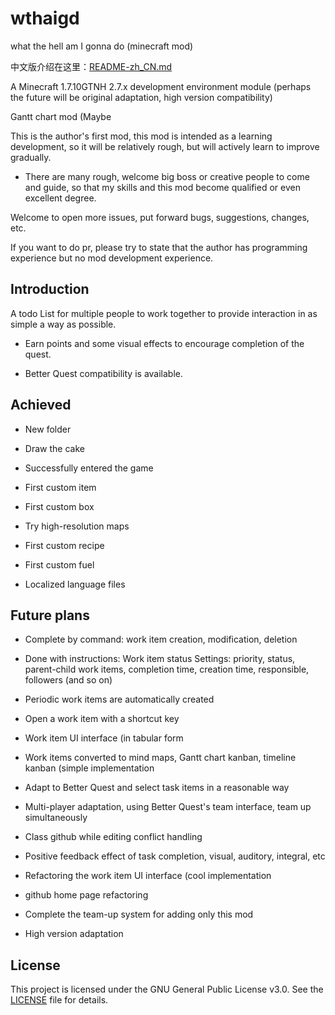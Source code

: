 # wthaigd

what the hell am I gonna do (minecraft mod)

中文版介绍在这里：[README-zh_CN.md](./README-zh_CN.md)

A Minecraft 1.7.10GTNH 2.7.x development environment module (perhaps the future will be original adaptation, high version compatibility)



Gantt chart mod (Maybe



This is the author's first mod, this mod is intended as a learning development, so it will be relatively rough, but will actively learn to improve gradually.



* There are many rough, welcome big boss or creative people to come and guide, so that my skills and this mod become qualified or even excellent degree.



Welcome to open more issues, put forward bugs, suggestions, changes, etc.



If you want to do pr, please try to state that the author has programming experience but no mod development experience.



## Introduction

A todo List for multiple people to work together to provide interaction in as simple a way as possible.

* Earn points and some visual effects to encourage completion of the quest.

* Better Quest compatibility is available.



## Achieved

* New folder

* Draw the cake

* Successfully entered the game

* First custom item

* First custom box

* Try high-resolution maps

* First custom recipe

* First custom fuel

* Localized language files



## Future plans

* Complete by command: work item creation, modification, deletion

* Done with instructions: Work item status Settings: priority, status, parent-child work items, completion time, creation time, responsible, followers (and so on)

* Periodic work items are automatically created

* Open a work item with a shortcut key

* Work item UI interface (in tabular form

* Work items converted to mind maps, Gantt chart kanban, timeline kanban (simple implementation

* Adapt to Better Quest and select task items in a reasonable way

* Multi-player adaptation, using Better Quest's team interface, team up simultaneously

* Class github while editing conflict handling

* Positive feedback effect of task completion, visual, auditory, integral, etc

* Refactoring the work item UI interface (cool implementation

* github home page refactoring

* Complete the team-up system for adding only this mod

* High version adaptation


## License

This project is licensed under the GNU General Public License v3.0. See the [LICENSE](./LICENSE) file for details.
